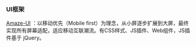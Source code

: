 ### UI框架

[Amaze-UI](http://amazeui.shopxo.net/) ：以移动优先（Mobile first）为理念，从小屏逐步扩展到大屏，最终实现所有屏幕适配，适应移动互联潮流。有CSS样式、JS插件、Web组件，JS插件基于 jQuery。
